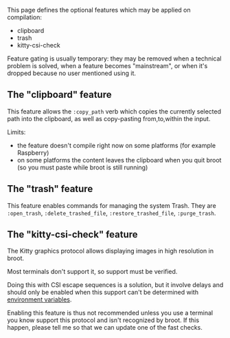 
This page defines the optional features which may be applied on compilation:

* clipboard
* trash
* kitty-csi-check

Feature gating is usually temporary: they may be removed when a technical problem is solved, when a feature becomes "mainstream", or when it's dropped because no user mentioned using it.

## The "clipboard" feature

This feature allows the `:copy_path` verb which copies the currently selected path into the clipboard, as well as copy-pasting from,to,within the input.

Limits:

- the feature doesn't compile right now on some platforms (for example Raspberry)
- on some platforms the content leaves the clipboard when you quit broot (so you must paste while broot is still running)

## The "trash" feature

This feature enables commands for managing the system Trash. They are `:open_trash`, `:delete_trashed_file`, `:restore_trashed_file`, `:purge_trash`.

## The "kitty-csi-check" feature

The Kitty graphics protocol allows displaying images in high resolution in broot.

Most terminals don't support it, so support must be verified.

Doing this with CSI escape sequences is a solution, but it involve delays and should only be enabled when this support can't be determined with [environment variables](https://dystroy.org/broot/launch/#environment-variables).

Enabling this feature is thus not recommended unless you use a terminal you know support this protocol and isn't recognized by broot. If this happen, please tell me so that we can update one of the fast checks.

